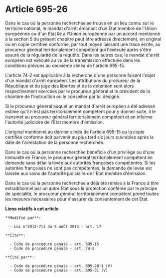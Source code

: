 # Article 695-26

Dans le cas où la personne recherchée se trouve en un lieu connu sur le territoire national, le mandat d'arrêt émanant d'un
Etat membre de l'Union européenne ou d'un Etat lié à l'Union européenne par un accord mentionné à la section 5 du présent
chapitre peut être adressé directement, en original ou en copie certifiée conforme, par tout moyen laissant une trace écrite,
au procureur général territorialement compétent qui l'exécute après s'être assuré de la régularité de la requête. Dans les
autres cas, le mandat d'arrêt européen est exécuté au vu de la transmission effectuée dans les conditions prévues au deuxième
alinéa de l'article 695-15. 

L'article 74-2 est applicable à la recherche d'une personne faisant l'objet d'un mandat d'arrêt européen. Les attributions du
procureur de la République et du juge des libertés et de la détention sont alors respectivement exercées par le procureur
général et le président de la chambre de l'instruction ou le conseiller par lui désigné. 

Si le procureur général auquel un mandat d'arrêt européen a été adressé estime qu'il n'est pas territorialement compétent
pour y donner suite, il le transmet au procureur général territorialement compétent et en informe l'autorité judiciaire de
l'Etat membre d'émission. 

L'original mentionné au dernier alinéa de l'article 695-15 ou la copie certifiée conforme doit parvenir au plus tard six
jours ouvrables après la date de l'arrestation de la personne recherchée. 

Dans le cas où la personne recherchée bénéficie d'un privilège ou d'une immunité en France, le procureur général
territorialement compétent en demande sans délai la levée aux autorités françaises compétentes. Si les autorités françaises
ne sont pas compétentes, la demande de levée est laissée aux soins de l'autorité judiciaire de l'Etat membre d'émission. 

Dans le cas où la personne recherchée a déjà été remise à la France à titre extraditionnel par un autre Etat sous la
protection conférée par le principe de spécialité, le procureur général territorialement compétent prend toutes les mesures
nécessaires pour s'assurer du consentement de cet Etat.

**Liens relatifs à cet article**

	**Modifié par**:

	  - Loi n°2013-711 du 5 août 2013 - art. 17

	**Cite**:

	  - Code de procédure pénale - art. 695-15
	  - Code de procédure pénale - art. 74-2

	**Cité par**:

	  - Code de procédure pénale - art. 695-28-1 (V)
	  - Code de procédure pénale - art. 695-31 (V)
